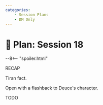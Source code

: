 ```yaml
---
categories:
    - Session Plans
    - DM Only
---
```


# 🔐 Plan: Session 18

--8<-- "spoiler.html"

RECAP

Tiran fact.

Open with a flashback to Deuce's character.

TODO
